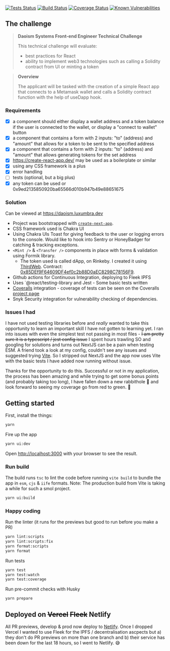 [![Tests Status](https://github.com/luxumbra/daoism-dapp/actions/workflows/main.yml/badge.svg)](https://github.com/luxumbra/daoism-dapp/actions/workflows/main.yml)
[![Build Status](https://github.com/luxumbra/daoism-dapp/actions/workflows/build.yml/badge.svg)](https://github.com/luxumbra/daoism-dapp/actions/workflows/build.yml)
[![Coverage Status](https://coveralls.io/repos/github/luxumbra/daoism-dapp/badge.svg)](https://coveralls.io/github/luxumbra/daoism-dapp)
[![Known Vulnerabilities](https://snyk.io/test/github/luxumbra/daoism-dapp/badge.svg)](https://snyk.io/test/github/luxumbra/daoism-dapp)

## The challenge

> **Daoism Systems Front-end Engineer Technical Challenge**
>
> This technical challenge will evaluate:
>
> - best practices for React
> - ability to implement web3 technologies such as calling a Solidity contract from UI or minting a token

> **Overview**
>
> The applicant will be tasked with the creation of a simple React app that connects to a Metamask wallet and calls a Solidity contract function with the help of useDapp hook.

### Requirements

- [x] a <Profile /> component should either display a wallet address and a token balance if the user is connected to the wallet, or display a "connect to wallet" button
- [x] a <Transfer /> component that contains a form with 2 inputs: "to" (address) and "amount" that allows for a token to be sent to the specified address
- [x] a <Mint /> component that contains a form with 2 inputs: "to" (address) and "amount" that allows generating tokens for the set address
- [x] https://create-react-app.dev/ may be used as a boilerplate or similar
- [x] using any CSS framework is a plus
- [x] error handling
- [ ] tests (optional, but a big plus)
- [x] any token can be used or 0x9ed2135850920ba65566d010b947b49e88651675

### Solution

Can be viewed at https://daoism.luxumbra.dev

- Project was bootstrapped with [`create-next-app`](https://github.com/vercel/next.js/tree/canary/packages/create-next-app).
- CSS framework used is Chakra UI
- Using Chakra UIs Toast for giving feedback to the user or logging errors to the console. Would like to hook into Sentry or HoneyBadger for catching & tracking exceptions.
- `<Mint />` & `<Transfer />` components in place with forms & validation using Formik library.
  - The token used is called dApp, on Rinkeby. I created it using [ThirdWeb](https://thirdweb.com/). Contract: [0x85DEf9F64609DF4ef0c2b88D0aEC8298C78156F9](https://rinkeby.etherscan.io/address/0x85def9f64609df4ef0c2b88d0aec8298c78156f9).
- Github actions for Continuous Integration, deploying to Fleek IPFS
- Uses `@react/testing-library and Jest - Some basic tests written
- [Coveralls](https://coveralls.io) integration - coverage of tests can be seen on the Coveralls [project page](https://coveralls.io/github/luxumbra/daoism-dapp)
- Snyk Security integration for vulnerability checking of dependencies.

### Issues I had

I have not used testing libraries before and _really_ wanted to take this opportunity to learn an important skill I have not gotten to learning yet. I ran into issues with even the simplest test not passing in most files - ~~I am pretty sure it is a typescript / jest config issue~~ I spent hours trawling SO and googling for solutions and turns out NextJS can be a pain when testing ESM. A friend took a look at my config, couldn't see any issues and suggested trying [Vite](https://vitejs.dev/). So I stripped out NextJS and the app now uses Vite with the basic tests I have added now running without issue.

Thanks for the opportunity to do this. Successful or not in my application, the process has been amazing and while trying to get some bonus points (and probably taking too long), I have fallen down a new rabbithole :rabbit: and look forward to seeing my coverage go from red to green. :green_heart:


## Getting started

First, install the things:

```bash
yarn
```

Fire up the app

```bash
yarn ui:dev
```

Open [http://localhost:3000](http://localhost:3000) with your browser to see the result.

### Run build

The build runs `tsc` to lint the code before running `vite build` to bundle the app in `esm`, `cjs` & `iife` formats.
Note: The production build from Vite is taking a while for such a smol project.

```bash
yarn ui:build
```

### Happy coding

Run the linter (it runs for the previews but good to run before you make a PR)

```bash
yarn lint:scripts
yarn lint:scripts:fix
yarn format:scripts
yarn format
```

Run tests

```bash
yarn test
yarn test:watch
yarn test:coverage
```

Run pre-commit checks with Husky

```bash
yarn prepare
```

## Deployed on ~~Vercel~~ ~~Fleek~~ Netlify

All PR previews, develop & prod now deploy to [Netlify](https://netlify.com).
Once I dropped Vercel I wanted to use Fleek for the IPFS / decentralisation ascpects but a) they don't do PR previews on more than one branch and b) their service has been down for the last 18 hours, so I went to Netlify. 😅 


